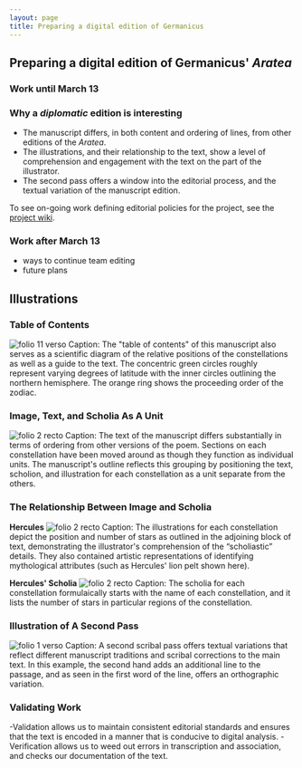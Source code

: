 ```yaml
---
layout: page
title: Preparing a digital edition of Germanicus
---
```


## Preparing a digital edition of Germanicus' *Aratea*


### Work until March 13



### Why a *diplomatic* edition is interesting

- The manuscript differs, in both content and ordering of lines, from other editions of the *Aratea*.
- The illustrations, and their relationship to the text, show a level of comprehension and engagement with the text on the part of the illustrator.
- The second pass offers a window into the editorial process, and the textual variation of the manuscript edition.

To see on-going work defining editorial policies for the  project, see the [project wiki](https://github.com/HCMID/germanicus/wiki/Policies).



### Work after March 13

- ways to continue team editing
- future plans

## Illustrations

### Table of Contents

![folio 11 verso](http://www.homermultitext.org/iipsrv?OBJ=IIP,1.0&FIF=/project/homer/pyramidal/deepzoom/ecod/bern88imgs/v1/bern88_011v.tif&RGN=0.1950,0.1453,0.8012,0.6064&wID=5000&CVT=JPEG)
Caption: The "table of contents" of this manuscript also serves as a scientific diagram of the relative positions of the constellations as well as a guide to the text. The concentric green circles roughly represent varying degrees of latitude with the inner circles outlining the northern hemisphere. The orange ring shows the proceeding order of the zodiac.

### Image, Text, and Scholia As A Unit

![folio 2 recto](http://www.homermultitext.org/iipsrv?OBJ=IIP,1.0&FIF=/project/homer/pyramidal/deepzoom/ecod/bern88imgs/v1/bern88_002r.tif&RGN=0.04273,0.5668,0.8731,0.2853&wID=5000&CVT=JPEG)
Caption: The text of the manuscript differs substantially in terms of ordering from other versions of the poem. Sections on each constellation have been moved around as though they function as individual units. The manuscript's outline reflects this grouping by positioning the text, scholion, and illustration for each constellation as a unit separate from the others.

### The Relationship Between Image and Scholia

**Hercules**
![folio 2 recto](http://www.homermultitext.org/iipsrv?OBJ=IIP,1.0&FIF=/project/homer/pyramidal/deepzoom/ecod/bern88imgs/v1/bern88_002r.tif&RGN=0.06311,0.1148,0.2567,0.3633&wID=5000&CVT=JPEG)
Caption: The illustrations for each constellation depict the position and number of stars as outlined in the adjoining block of text, demonstrating the illustrator's comprehension of the “scholiastic” details. They also contained artistic representations of identifying mythological attributes (such as Hercules' lion pelt shown here).

**Hercules' Scholia**
![folio 2 recto](http://www.homermultitext.org/iipsrv?OBJ=IIP,1.0&FIF=/project/homer/pyramidal/deepzoom/ecod/bern88imgs/v1/bern88_002r.tif&RGN=0.7079,0.3704,0.2008,0.08513&wID=5000&CVT=JPEG)
Caption: The scholia for each constellation formulaically starts with the name of each constellation, and it lists the number of stars in particular regions of the constellation.

### Illustration of A Second Pass
![folio 1 verso](http://www.homermultitext.org/iipsrv?OBJ=IIP,1.0&FIF=/project/homer/pyramidal/deepzoom/ecod/bern88imgs/v1/bern88_001v.tif&RGN=0.2588,0.6507,0.4349,0.03449&wID=800&CVT=JPEG)
Caption: A second scribal pass offers textual variations that reflect different manuscript traditions and scribal corrections to the main text. In this example, the second hand adds an additional line to the passage, and as seen in the first word of the line, offers an orthographic variation.

### Validating Work

-Validation allows us to maintain consistent editorial standards and ensures that the text is encoded in a manner that is conducive to digital analysis.
-Verification allows us to weed out errors in transcription and association, and checks our documentation of the text.

